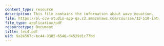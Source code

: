 ```yaml
---
content_type: resource
description: This file contains the information about wave equation.
file: https://ol-ocw-studio-app-qa.s3.amazonaws.com/courses/12-510-introduction-to-seismology-spring-2010/9a24567cbc4493056546d4539d1c77bd_lec4.pdf
file_type: application/pdf
resourcetype: Document
title: lec4.pdf
uid: 9a24567c-bc44-9305-6546-d4539d1c77bd
---
```

